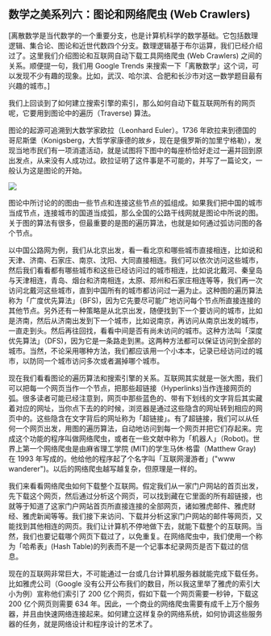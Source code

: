 ## 数学之美系列六：图论和网络爬虫 (Web Crawlers)

[离散数学是当代数学的一个重要分支，也是计算机科学的数学基础。它包括数理逻辑、集合论、图论和近世代数四个分支。数理逻辑基于布尔运算，我们已经介绍过了。这里我们介绍图论和互联网自动下载工具网络爬虫 (Web Crawlers) 之间的关系。顺便提一句，我们用 Google Trends 来搜索一下「离散数学」这个词，可以发现不少有趣的现象。比如，武汉、哈尔滨、合肥和长沙市对这一数学题目最有兴趣的城市。]

我们上回谈到了如何建立搜索引擎的索引，那么如何自动下载互联网所有的网页呢，它要用到图论中的遍历（Traverse) 算法。

图论的起源可追溯到大数学家欧拉（Leonhard Euler）。1736 年欧拉来到德国的哥尼斯堡（Konigsberg，大哲学家康德的故乡，现在是俄罗斯的加里宁格勒），发现当地市民们有一项消遣活动，就是试图将下图中的每座桥恰好走过一遍并回到原出发点，从来没有人成功过。欧拉证明了这件事是不可能的，并写了一篇论文，一般认为这是图论的开始。

![](https://raw.githubusercontent.com/dalong0514/selfstudy/master/图片链接/复制书籍/2019057.PNG)

图论中所讨论的的图由一些节点和连接这些节点的弧组成。如果我们把中国的城市当成节点，连接城市的国道当成弧，那么全国的公路干线网就是图论中所说的图。关于图的算法有很多，但最重要的是图的遍历算法，也就是如何通过弧访问图的各个节点。

以中国公路网为例，我们从北京出发，看一看北京和哪些城市直接相连，比如说和天津、济南、石家庄、南京、沈阳、大同直接相连。我们可以依次访问这些城市，然后我们看看都有哪些城市和这些已经访问过的城市相连，比如说北戴河、秦皇岛与天津相连，青岛、烟台和济南相连，太原、郑州和石家庄相连等等，我们再一次访问北戴河这些城市，直到中国所有的城市都访问过一遍为止。这种图的遍历算法称为「广度优先算法」（BFS)，因为它先要尽可能广地访问每个节点所直接连接的其他节点。另外还有一种策略是从北京出发，随便找到下一个要访问的城市，比如是济南，然后从济南出发到下一个城市，比如说南京，再访问从南京出发的城市，一直走到头。然后再往回找，看看中间是否有尚未访问的城市。这种方法叫「深度优先算法」（DFS)，因为它是一条路走到黑。这两种方法都可以保证访问到全部的城市。当然，不论采用哪种方法，我们都应该用一个小本本，记录已经访问过的城市，以防同一个城市访问多次或者漏掉哪个城市。

现在我们看看图论的遍历算法和搜索引擎的关系。互联网其实就是一张大图，我们可以把每一个网页当作一个节点，把那些超链接（Hyperlinks)当作连接网页的弧。很多读者可能已经注意到，网页中那些蓝色的、带有下划线的文字背后其实藏着对应的网址，当你点下去的的时候，浏览器是通过这些隐含的网址转到相应的网页中的。这些隐含在文字背后的网址称为「超链接」。有了超链接，我们可以从任何一个网页出发，用图的遍历算法，自动地访问到每一个网页并把它们存起来。完成这个功能的程序叫做网络爬虫，或者在一些文献中称为「机器人」（Robot)。世界上第一个网络爬虫是由麻省理工学院 (MIT)的学生马休·格雷（Matthew Gray)在 1993 年写成的。他给他的程序起了个名字叫「互联网漫游者」("www wanderer")。以后的网络爬虫越写越复杂，但原理是一样的。

我们来看看网络爬虫如何下载整个互联网。假定我们从一家门户网站的首页出发，先下载这个网页，然后通过分析这个网页，可以找到藏在它里面的所有超链接，也就等于知道了这家门户网站首页所直接连接的全部网页，诸如雅虎邮件、雅虎财经、雅虎新闻等等。我们接下来访问、下载并分析这家门户网站的邮件等网页，又能找到其他相连的网页。我们让计算机不停地做下去，就能下载整个的互联网。当然，我们也要记载哪个网页下载过了，以免重复。在网络爬虫中，我们使用一个称为「哈希表」(Hash Table)的列表而不是一个记事本纪录网页是否下载过的信息。

现在的互联网非常巨大，不可能通过一台或几台计算机服务器就能完成下载任务。比如雅虎公司（Google 没有公开公布我们的数目，所以我这里举了雅虎的索引大小为例）宣称他们索引了 200 亿个网页，假如下载一个网页需要一秒钟，下载这 200 亿个网页则需要 634 年。因此，一个商业的网络爬虫需要有成千上万个服务器，并且由快速网络连接起来。如何建立这样复杂的网络系统，如何协调这些服务器的任务，就是网络设计和程序设计的艺术了。


